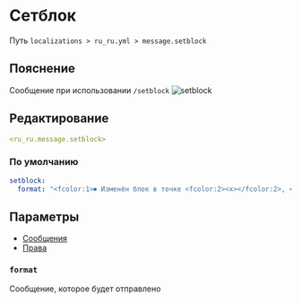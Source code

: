 # Сетблок
Путь `localizations > ru_ru.yml > message.setblock`

## Пояснение
Сообщение при использовании `/setblock`
![setblock](/setblock.png)

## Редактирование
```yaml
<ru_ru.message.setblock>
```

### По умолчанию
```yaml
setblock:
  format: "<fcolor:1>⏹ Изменён блок в точке <fcolor:2><x></fcolor:2>, <fcolor:2><y></fcolor:2>, <fcolor:2><z></fcolor:2>"
```

## Параметры

- [Сообщения](/docs/message/setblock/)
- [Права](/docs/permission/message/setblock/)

### `format`

Сообщение, которое будет отправлено